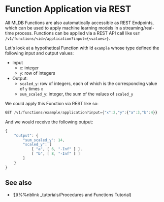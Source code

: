 # Function Application via REST

All MLDB Functions are also automatically accessible as REST Endpoints, which can be used to apply machine learning models in a streaming/real-time process. Functions can be applied via a REST API call like `GET /v1/functions/<id>/application?input={<values>}`.

Let's look at a hypothetical Function with id `example` whose type defined the following input and output values:

* Input
  * `x`: integer
  * `y`: row of integers
* Output:
  * `scaled_y`: row of integers, each of which is the corresponding value of `y` times `x`
  * `sum_scaled_y`: integer, the sum of the values of `scaled_y`
  
We could apply this Function via REST like so:

```javascript
GET /v1/functions/example/application?input={"x":2,"y":{"a":3,"b":4}}
```

And we would receive the following output:

```javascript
{
    "output": {
        "sum_scaled_y": 14,
        "scaled_y": [
            [ "a", [ 6, "-Inf" ] ], 
            [ "b", [ 8, "-Inf" ] ]
        ]
    }
}
```

## See also

* ![](%%nblink _tutorials/Procedures and Functions Tutorial) 
